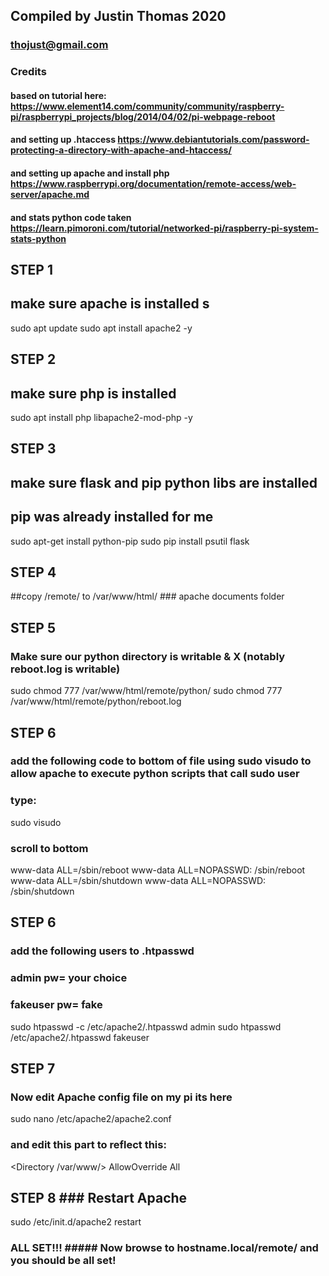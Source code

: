
## Compiled by Justin Thomas 2020 ### 
### thojust@gmail.com ######

### Credits ####
#### based on tutorial here: https://www.element14.com/community/community/raspberry-pi/raspberrypi_projects/blog/2014/04/02/pi-webpage-reboot
#### and setting up .htaccess https://www.debiantutorials.com/password-protecting-a-directory-with-apache-and-htaccess/
#### and setting up apache and install php https://www.raspberrypi.org/documentation/remote-access/web-server/apache.md
#### and stats python code taken https://learn.pimoroni.com/tutorial/networked-pi/raspberry-pi-system-stats-python

## STEP 1 ###
## make sure apache is installed s
sudo apt update
sudo apt install apache2 -y

## STEP 2 ######
## make sure php is installed 
sudo apt install php libapache2-mod-php -y


## STEP 3 #######
## make sure flask and pip python libs are installed 
## pip was already installed for me
sudo apt-get install python-pip 
sudo pip install psutil flask


## STEP 4 #### 
##copy /remote/ to /var/www/html/ ### apache documents folder 


## STEP 5 ###
### Make sure our python directory is writable & X (notably reboot.log is writable)

sudo chmod 777 /var/www/html/remote/python/
sudo chmod 777 /var/www/html/remote/python/reboot.log


## STEP 6 ###
####
### add the following code to bottom of file using sudo visudo to allow apache to execute python scripts that call sudo user  
### type: 
sudo visudo

### scroll to bottom
www-data ALL=/sbin/reboot
www-data ALL=NOPASSWD: /sbin/reboot
www-data ALL=/sbin/shutdown
www-data ALL=NOPASSWD: /sbin/shutdown



## STEP 6 ###
### add the following users to .htpasswd 
### admin pw= your choice 
### fakeuser pw= fake 


sudo htpasswd -c /etc/apache2/.htpasswd admin 
sudo htpasswd /etc/apache2/.htpasswd fakeuser

## STEP 7 ###
### Now edit Apache config file on my pi its here
sudo nano /etc/apache2/apache2.conf


### and edit this part to reflect this: 

<Directory /var/www/>
 AllowOverride All
</Directory>


## STEP 8  ### Restart Apache 
sudo /etc/init.d/apache2 restart


### ALL SET!!! ##### Now browse to hostname.local/remote/ and you should be all set! ###


